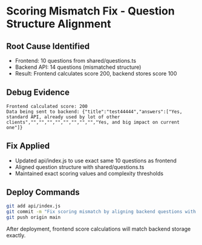 # Scoring Mismatch Fix - Question Structure Alignment

## Root Cause Identified
- Frontend: 10 questions from shared/questions.ts
- Backend API: 14 questions (mismatched structure)
- Result: Frontend calculates score 200, backend stores score 100

## Debug Evidence
```
Frontend calculated score: 200
Data being sent to backend: {"title":"test44444","answers":["Yes, standard API, already used by lot of other clients","","","","","","","","","Yes, and big impact on current one"]}
```

## Fix Applied
- Updated api/index.js to use exact same 10 questions as frontend
- Aligned question structure with shared/questions.ts
- Maintained exact scoring values and complexity thresholds

## Deploy Commands
```bash
git add api/index.js
git commit -m "Fix scoring mismatch by aligning backend questions with frontend"
git push origin main
```

After deployment, frontend score calculations will match backend storage exactly.